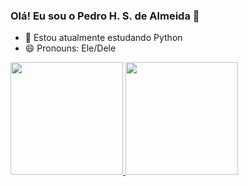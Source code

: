### Olá! Eu sou o Pedro H. S. de Almeida 👋


- 🌱 Estou atualmente estudando Python
- 😄 Pronouns: Ele/Dele

<div>
  <a href="https://github.com/a2b5s6">
  <img height= "180em" src = "https://github-readme-stats.vercel.app/api?username=a2b5s6&show_icons=true&theme=dark"/>
   <img height= "180em" src = "https://github-readme-stats.vercel.app/api/top-langs/?username=a2b5s6&layout=compact&langs_count=16%theme=dark"/>
</div>
